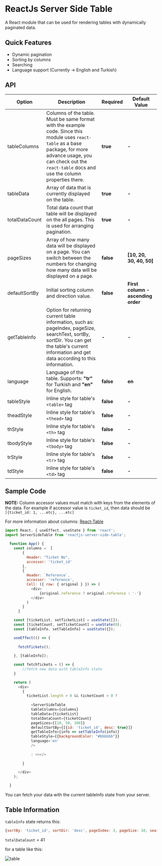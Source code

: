 # ReactJs Server Side Table
A React module that can be used for rendering tables with dynamically paginated data.

## Quick Features
- Dynamic pagination
- Sorting by columns
- Searching
- Language support (Currently -> English and Turkish)

## API
|Option|Description|Required|Default Value|
| --- | --- | --- | --- |
| tableColumns | Columns of the table. Must be same format with the example code. Since this module uses `react-table` as a base package, for more advance usage, you can check out the `react-table` docs and use the column properties there.| **true** | **-** |
| tableData | Array of data that is currently displayed on the table. | **true** | **-** |
| totalDataCount | Total data count that table will be displayed on the all pages. This is used for arranging pagination. | **true** | **-** |
| pageSizes | Array of how many data will be displayed on a page. You can switch between the numbers for changing how many data will be displayed on a page. | **false** | **[10, 20, 30, 40, 50]** |
| defaultSortBy | Initial sorting column and direction value.  | **false** | **First column - ascending order** |
| getTableInfo | Option for returning current table information, such as: pageIndex, pageSize, searchText, sortBy, sortDir. You can get the table's current information and get data according to this information. | **-** | **-** |
| language | Language of the table. Supports: **"tr"** for Turkish and **"en"** for English. | **false** | **en** |
| tableStyle | Inline style for table's `<table>` tag | **false** | **-** |
| theadStyle | Inline style for table's `<thead>` tag |**false** | **-** |
| thStyle | Inline style for table's `<th>` tag |**false** | **-** |
| tbodyStyle | Inline style for table's `<tbody>` tag |**false** | **-** |
| trStyle | Inline style for table's `<tr>` tag |**false** | **-** |
| tdStyle | Inline style for table's `<td>` tag |**false** | **-** |


## Sample Code

**NOTE:** Column accessor values must match with keys from the elements of the data. For example if accessor value is `ticket_id`, then data should be `[{ticket_id: 1, ...etc}, ...etc]`

For more information about columns: [React-Table](https://react-table.tanstack.com/)

```js
import React, { useEffect, useState } from 'react';
import ServerSideTable from 'reactjs-server-side-table';

  function App() {
    const columns =  [
        {
          Header: "Ticket No",
          accessor: 'ticket_id'
        },
        {
          Header: `Reference`,
          accessor: 'reference',
          Cell: ({ row: { original } }) => (
            <div>
                {original.reference ? original.reference : '-'}
            </div>
          )
        }
      ]

    const [ticketList, setTicketList] = useState([]);
    const [ticketCount, setTicketCount] = useState(0);
    const [tableInfo, setTableInfo] = useState({});

    useEffect(() => {
  
      fetchTickets();
  
    }, [tableInfo]);

    const fetchTickets = () => {
        //fetch new data with tableInfo state
    }

    return (
      <div>
        {
          ticketList.length > 0 && ticketCount > 0 ? 
  
            <ServerSideTable
            tableColumns={columns}
            tableData={ticketList}
            totalDataCount={ticketCount}
            pageSizes={[10, 50, 100]}
            defaultSortBy={[{id: 'ticket_id', desc: true}]}
            getTableInfo={info => setTableInfo(info)}
            tableStyle={{backgroundColor: "#bbbbbb"}}
            language='en'
            />
    
            : <></>
  
        }

      </div>
    );

  }

```
You can fetch your data with the current tableInfo state from your server.

## Table Information
``tableInfo`` state returns this:
```js
{sortBy: 'ticket_id', sortDir: 'desc', pageIndex: 3, pageSize: 10, searchText: '2'}
```
``totalDataCount`` = 41

for a table like this:

![table](https://i.imgur.com/dsxxk2w.png=500x250)

